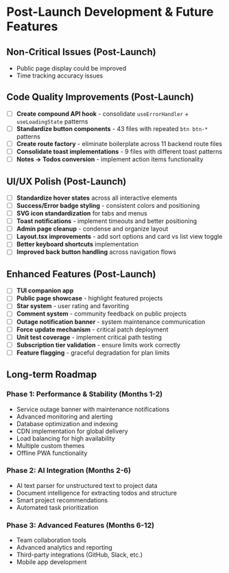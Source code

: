 # Post-Launch Development & Future Features

## Non-Critical Issues (Post-Launch)
- Public page display could be improved
- Time tracking accuracy issues

## Code Quality Improvements (Post-Launch)
- [ ] **Create compound API hook** - consolidate `useErrorHandler` + `useLoadingState` patterns
- [ ] **Standardize button components** - 43 files with repeated `btn btn-*` patterns
- [ ] **Create route factory** - eliminate boilerplate across 11 backend route files
- [ ] **Consolidate toast implementations** - 9 files with different toast patterns
- [ ] **Notes → Todos conversion** - implement action items functionality

## UI/UX Polish (Post-Launch)
- [ ] **Standardize hover states** across all interactive elements
- [ ] **Success/Error badge styling** - consistent colors and positioning
- [ ] **SVG icon standardization** for tabs and menus
- [ ] **Toast notifications** - implement timeouts and better positioning
- [ ] **Admin page cleanup** - condense and organize layout
- [ ] **Layout.tsx improvements** - add sort options and card vs list view toggle
- [ ] **Better keyboard shortcuts** implementation
- [ ] **Improved back button handling** across navigation flows

## Enhanced Features (Post-Launch)
- [ ] **TUI companion app**
- [ ] **Public page showcase** - highlight featured projects
- [ ] **Star system** - user rating and favoriting
- [ ] **Comment system** - community feedback on public projects
- [ ] **Outage notification banner** - system maintenance communication
- [ ] **Force update mechanism** - critical patch deployment
- [ ] **Unit test coverage** - implement critical path testing
- [ ] **Subscription tier validation** - ensure limits work correctly
- [ ] **Feature flagging** - graceful degradation for plan limits

## Long-term Roadmap

### Phase 1: Performance & Stability (Months 1-2)
- Service outage banner with maintenance notifications
- Advanced monitoring and alerting
- Database optimization and indexing
- CDN implementation for global delivery
- Load balancing for high availability
- Multiple custom themes
- Offline PWA functionality

### Phase 2: AI Integration (Months 2-6)
- AI text parser for unstructured text to project data
- Document intelligence for extracting todos and structure
- Smart project recommendations
- Automated task prioritization

### Phase 3: Advanced Features (Months 6-12)
- Team collaboration tools
- Advanced analytics and reporting
- Third-party integrations (GitHub, Slack, etc.)
- Mobile app development